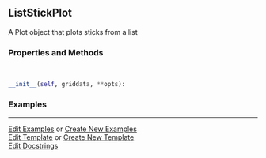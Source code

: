 ## <a id="McUtils.Plots.Plots.ListStickPlot">ListStickPlot</a>
A Plot object that plots sticks from a list

### Properties and Methods
<a id="McUtils.Plots.Plots.ListStickPlot.__init__" class="docs-object-method">&nbsp;</a>
```python
__init__(self, griddata, **opts): 
```

### Examples


___

[Edit Examples](https://github.com/McCoyGroup/References/edit/gh-pages/Documentation/examples/McUtils/Plots/Plots/ListStickPlot.md) or 
[Create New Examples](https://github.com/McCoyGroup/References/new/gh-pages/?filename=Documentation/examples/McUtils/Plots/Plots/ListStickPlot.md) <br/>
[Edit Template](https://github.com/McCoyGroup/References/edit/gh-pages/Documentation/templates/McUtils/Plots/Plots/ListStickPlot.md) or 
[Create New Template](https://github.com/McCoyGroup/References/new/gh-pages/?filename=Documentation/templates/McUtils/Plots/Plots/ListStickPlot.md) <br/>
[Edit Docstrings](https://github.com/McCoyGroup/McUtils/edit/master/Plots/Plots.py?message=Update%20Docs)